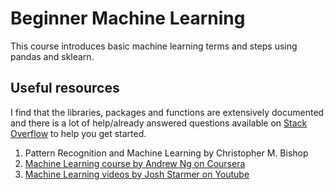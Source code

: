 # Beginner Machine Learning

This course introduces basic machine learning terms and steps using pandas and sklearn.

## Useful resources

I find that the libraries, packages and functions are extensively documented and there is a lot of help/already answered questions available on [Stack Overflow](https://stackoverflow.com) to help you get started. 

1. Pattern Recognition and Machine Learning by Christopher M. Bishop
2. [Machine Learning course by Andrew Ng on Coursera](https://www.coursera.org/learn/machine-learning)
3. [Machine Learning videos by Josh Starmer on Youtube](https://www.youtube.com/watch?v=Gv9_4yMHFhI&list=PLblh5JKOoLUICTaGLRoHQDuF_7q2GfuJF)


